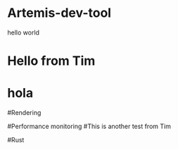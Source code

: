 # Artemis-dev-tool
hello world
# Hello from Tim

# hola

#Rendering

#Performance monitoring 
#This is another test from Tim


#Rust
